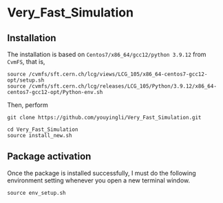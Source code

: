 # Very_Fast_Simulation

## Installation

The installation is based on `Centos7/x86_64/gcc12/python 3.9.12` from `CvmFS`, that is,

```
source /cvmfs/sft.cern.ch/lcg/views/LCG_105/x86_64-centos7-gcc12-opt/setup.sh
source /cvmfs/sft.cern.ch/lcg/releases/LCG_105/Python/3.9.12/x86_64-centos7-gcc12-opt/Python-env.sh
```

Then, perform

```
git clone https://github.com/youyingli/Very_Fast_Simulation.git

cd Very_Fast_Simulation
source install_new.sh
```

## Package activation
Once the package is installed successfully, I must do the following environment setting whenever you open a new terminal window.

```
source env_setup.sh
```
